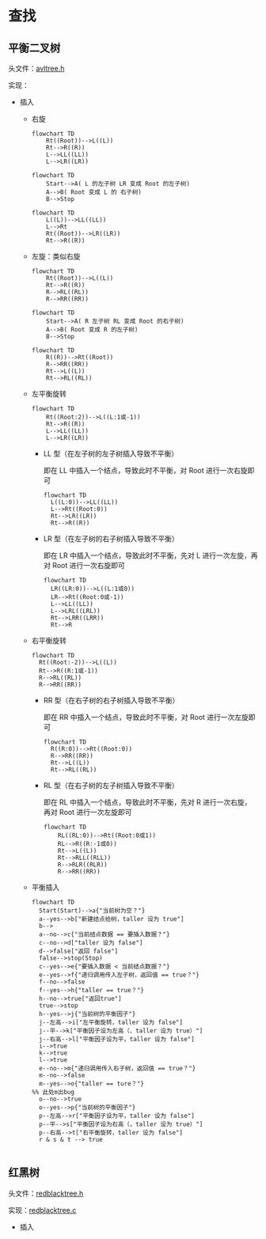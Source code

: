 # 查找

## 平衡二叉树

头文件：[avltree.h](avltree.h)

实现：

- 插入

  - 右旋

    ```mermaid
    flowchart TD
    	Rt((Root))-->L((L))
    	Rt-->R((R))
    	L-->LL((LL))
    	L-->LR((LR))
    ```
    
    ```mermaid
    flowchart TD
    	Start-->A( L 的左子树 LR 变成 Root 的左子树)
    	A-->B( Root 变成 L 的 右子树)
    	B-->Stop
    ```
    
    ```mermaid
    flowchart TD
    	L((L))-->LL((LL))
    	L-->Rt
    	Rt((Root))-->LR((LR))
    	Rt-->R((R))
    ```
    
  - 左旋：类似右旋

    ```mermaid
    flowchart TD
    	Rt((Root))-->L((L))
    	Rt-->R((R))
    	R-->RL((RL))
    	R-->RR((RR))
    ```

    ```mermaid
    flowchart TD
    	Start-->A( R 左子树 RL 变成 Root 的右子树)
    	A-->B( Root 变成 R 的左子树)
    	B-->Stop
    ```

    ```mermaid
    flowchart TD
    	R((R))-->Rt((Root))
    	R-->RR((RR))
    	Rt-->L((L))
    	Rt-->RL((RL))
    ```

  - 左平衡旋转

    ```mermaid
    flowchart TD
    	Rt((Root:2))-->L((L:1或-1))
    	Rt-->R((R))
    	L-->LL((LL))
    	L-->LR((LR))
    ```

    - LL 型（在左子树的左子树插入导致不平衡）

      即在 LL 中插入一个结点，导致此时不平衡，对 Root 进行一次右旋即可

      ```mermaid
      flowchart TD
      	L((L:0))-->LL((LL))
      	L-->Rt((Root:0))
      	Rt-->LR((LR))
      	Rt-->R((R))
      ```
  
    - LR 型（在左子树的右子树插入导致不平衡）
  
      即在 LR 中插入一个结点，导致此时不平衡，先对 L 进行一次左旋，再对 Root 进行一次右旋即可
      
      ```mermaid
      flowchart TD
      	LR((LR:0))-->L((L:1或0))
      	LR-->Rt((Root:0或-1))
      	L-->LL((LL))
      	L-->LRL((LRL))
      	Rt-->LRR((LRR))
      	Rt-->R
      ```
  
  - 右平衡旋转
  
      ```mermaid
      flowchart TD
      	Rt((Root:-2))-->L((L))
      	Rt-->R((R:1或-1))
      	R-->RL((RL))
      	R-->RR((RR))
      ```
  
    - RR 型（在右子树的右子树插入导致不平衡）
      
        即在 RR 中插入一个结点，导致此时不平衡，对 Root 进行一次左旋即可
      
      ```mermaid
      flowchart TD
      	R((R:0))-->Rt((Root:0))
      	R-->RR((RR))
      	Rt-->L((L))
      	Rt-->RL((RL))
      ```
      
    - RL 型（在右子树的左子树插入导致不平衡）
      
        即在 RL 中插入一个结点，导致此时不平衡，先对 R 进行一次右旋，再对 Root 进行一次左旋即可
        
        ```mermaid
        flowchart TD
        	RL((RL:0))-->Rt((Root:0或1))
        	RL-->R((R:-1或0))
        	Rt-->L((L))
        	Rt-->RLL((RLL))
        	R-->RLR((RLR))
        	R-->RR((RR))
        ```
        
    
  - 平衡插入
  
      ```mermaid
      flowchart TD
      	Start(Start)-->a{"当前树为空？"}
      	a--yes-->b["新建结点给树，taller 设为 true"]
      	b-->
      	a--no-->c{"当前结点数据 == 要插入数据？"}
      	c--no-->d["taller 设为 false"]
      	d-->false["返回 false"]
      	false-->stop(Stop)
      	c--yes-->e{"要插入数据 < 当前结点数据？"}
      	e--yes-->f{"递归调用传入左子树，返回值 == true？"}
      	f--no-->false
      	f--yes-->h{"taller == true？"}
      	h--no-->true["返回true"]
      	true-->stop
      	h--yes-->j{"当前树的平衡因子"}
      	j--左高-->i["左平衡旋转，taller 设为 false"]
      	j--平-->k["平衡因子设为左高（，taller 设为 true）"]
      	j--右高-->l["平衡因子设为平，taller 设为 false"]
      	i-->true
      	k-->true
      	l-->true
      	e--no-->m{"递归调用传入右子树，返回值 == true？"}
      	m--no-->false
      	m--yes-->o{"taller == ture？"}
      %% 此处m出bug
      	o--no-->true
      	o--yes-->p{"当前树的平衡因子"}
      	p--左高-->r["平衡因子设为平，taller 设为 false"]
      	p--平-->s["平衡因子设为右高（，taller 设为 true）"]
      	p--右高-->t["右平衡旋转，taller 设为 false"]
      	r & s & t --> true
      	
      ```
      
      

## 红黑树

头文件：[redblacktree.h](redblacktree.h)

实现：[redblacktree.c](redblacktree.c)

- 插入
